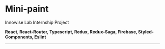 # Mini-paint
Innowise Lab Internship Project

**React, React-Router, Typescript, Redux, Redux-Saga, Firebase, Styled-Components, Eslint**
___


